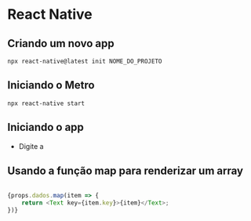 # React Native

## Criando um novo app

```console
npx react-native@latest init NOME_DO_PROJETO
```

## Iniciando o Metro

```console
npx react-native start
```

## Iniciando o app

* Digite a

## Usando a função map para renderizar um array

```javascript

{props.dados.map(item => {
    return <Text key={item.key}>{item}</Text>;
})}

```